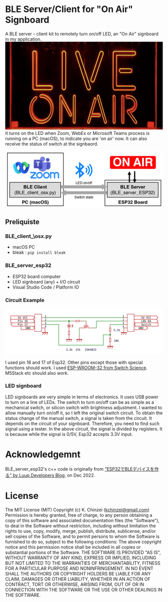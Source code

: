 # BLE Server/Client for "On Air" Signboard

A BLE server - client kit to remotely turn on/off LED, an "On Air" signboard in my application.
![signboard](./Doc/signboard.jpg "Example of a signboard; On Air")
It turns on the LED when Zoom, WebEx or Microsoft Teams process is running on a PC (macOS), to indicate you are 'on air' now.
It can also receive the status of switch at the signbaord.

![config](./Doc/config.png "Configuration")

## Preliquiste

### BLE\_client_\osx.py

- macOS PC
- bleak : `pip install bleak`

### BLE\_server\_esp32

- ESP32 board computer
- LED signboard (any) + I/O circuit
- Visual Studio Code / Platform IO

### Circuit Example

![circuit](./Doc/circuit.png "Circuit diagram example")

I used pin 16 and 17 of Esp32.
Other pins except those with special functions should work.
I used [ESP-WROOM-32 from Switch Science](https://www.switch-science.com/products/6364).
M5Stack etc should also work.

### LED signboard

LED signboards are very simple in terms of electronics.
It uses USB power to turn on a line of LEDs.
The switch to turn on/off can be as simple as a mechanical switch,
or silicon switch with brightness adjustment.
I wanted to allow manually turn on/off it,
so I left the original switch circuit.
To obtain the status change of the manual switch,
a signal is taken from the circuit.
It depends on the circuit of your signboard.
Therefore, you need to find such signal using a tester.
In the above circuit, the signal is divided by registers.
It is because while the signal is 0/5V,
Esp32 accepts 3.3V input.

# Acknowledgemnt

BLE\_server\_esp32's c++ code is originally from ["ESP32でBLEデバイスを作る" by Luup Developers Blog](https://zenn.dev/luup/articles/iot-yamaguchi-20221204), on Dec 2022.

# License

The MIT License (MIT) Copyright (c) K. Chinzei (kchinzei@gmail.com) Permission is hereby granted, free of charge, to any person obtaining a copy of this software and associated documentation files (the "Software"), to deal in the Software without restriction, including without limitation the rights to use, copy, modify, merge, publish, distribute, sublicense, and/or sell copies of the Software, and to permit persons to whom the Software is furnished to do so, subject to the following conditions: The above copyright notice and this permission notice shall be included in all copies or substantial portions of the Software. THE SOFTWARE IS PROVIDED "AS IS", WITHOUT WARRANTY OF ANY KIND, EXPRESS OR IMPLIED, INCLUDING BUT NOT LIMITED TO THE WARRANTIES OF MERCHANTABILITY, FITNESS FOR A PARTICULAR PURPOSE AND NONINFRINGEMENT. IN NO EVENT SHALL THE AUTHORS OR COPYRIGHT HOLDERS BE LIABLE FOR ANY CLAIM, DAMAGES OR OTHER LIABILITY, WHETHER IN AN ACTION OF CONTRACT, TORT OR OTHERWISE, ARISING FROM, OUT OF OR IN CONNECTION WITH THE SOFTWARE OR THE USE OR OTHER DEALINGS IN THE SOFTWARE.

